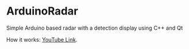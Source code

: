 # ArduinoRadar
Simple Arduino based radar with a detection display using C++ and Qt

How it works: [YouTube Link](https://www.youtube.com/watch?v=E5XyU1qf4cU).
